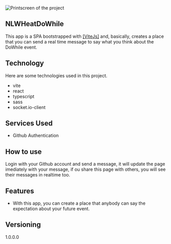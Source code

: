 ![Printscreen of the project](https://efficient-sloth-d85.notion.site/image/https%3A%2F%2Fs3-alpha.figma.com%2Fhub%2Ffile%2F1209224347%2Fab00dbee-302b-4a9e-9894-1cb699d4c503-cover.png?table=block&id=eaf1449f-6473-489d-b0cc-349e4c75b6a2&spaceId=08f749ff-d06d-49a8-a488-9846e081b224&width=500&userId=&cache=v2)
 
## NLWHeatDoWhile
 
<p>This app is a SPA bootstrapped with <a target="_blank" href="https://vitejs.dev/">[ViteJs]</a> and, basically, creates a place that you can send a real time message to say what you think about the DoWhile event.</p>
 
 
## Technology 
 
Here are some technologies used in this project.

* vite
* react 
* typescript
* sass
* socket.io-client
 
## Services Used
 
* Github Authentication

## How to use
 
Login with your Github account and send a message, it will update the page imediately with your message, if ou share this page with others, you will see their messages in realtime too.
 
 
## Features
 
  - With this app, you can create a place that anybody can say the expectation about your future event.
 
 
## Versioning
 
1.0.0.0

 
